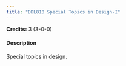 ```yaml
---
title: "DDL810 Special Topics in Design-I"
---
```

**Credits:** 3 (3-0-0)

#### Description
Special topics in design.